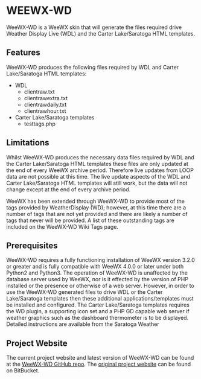 # WEEWX-WD

WeeWX-WD is a WeeWX skin that will generate the files required drive Weather Display Live (WDL) and the Carter Lake/Saratoga HTML templates.

## Features

WeeWX-WD produces the following files required by WDL and Carter Lake/Saratoga HTML templates:
* WDL
  * clientraw.txt
  * clientrawextra.txt
  * clientrawdaily.txt
  * clientrawhour.txt
* Carter Lake/Saratoga templates
  * testtags.php

## Limitations

Whilst WeeWX-WD produces the necessary data files required by WDL and the Carter Lake/Saratoga HTML templates these files are only updated at the end of every WeeWX archive period. Therefore live updates from LOOP data are not possible at this time. The live update aspects of the WDL and Carter Lake/Saratoga HTML templates will still work, but the data will not change except at the end of every archive period.

WeeWX has been extended through WeeWX-WD to provide most of the tags provided by WeatherDisplay (WD); however, at this time there are a number of tags that are not yet provided and there are likely a number of tags that never will be provided. A list of these outstanding tags are included on the WeeWX-WD Wiki Tags page.

## Prerequisites

WeeWX-WD requires a fully functioning installation of WeeWX version 3.2.0 or greater and is fully compatible with WeeWX 4.0.0 or later under both Python2 and Python3. The operation of WeeWX-WD is unaffected by the database server used by WeeWX, nor is it effected by the version of PHP installed or the presence or otherwise of a web server. However, in order to use the WeeWX-WD generated files to drive WDL or the Carter Lake/Saratoga templates then these additional applications/templates must be installed and configured. The Carter Lake/Saratoga templates requires the WD plugin, a supporting icon set and a PHP GD capable web server if weather graphics such as the dashboard thermometer is to be displayed. Detailed instructions are available from the Saratoga Weather

## Project Website

The current project website and latest version of WeeWX-WD can be found at the [WeeWX-WD GitHub repo](https://github.com/gjr80/weewx-weewx-wd). The [original project website](https://bitbucket.org/ozgreg/weewx-wd) can be found on BitBucket.
